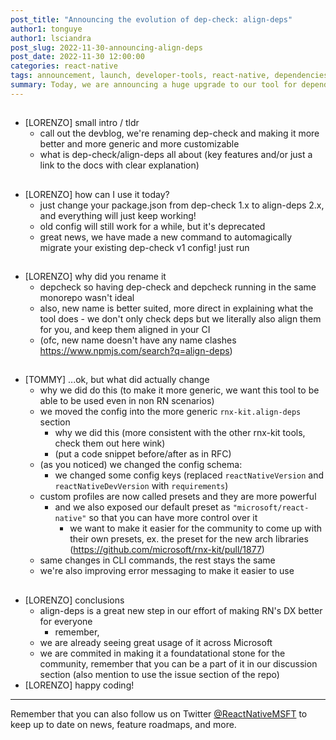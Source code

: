 ```yaml
---
post_title: "Announcing the evolution of dep-check: align-deps"
author1: tonguye
author1: lsciandra
post_slug: 2022-11-30-announcing-align-deps
post_date: 2022-11-30 12:00:00
categories: react-native
tags: announcement, launch, developer-tools, react-native, dependencies
summary: Today, we are announcing a huge upgrade to our tool for dependencies alignment - formerly known as dep-check, its 2.0 version brings big changes and a rename; let's all welcome align-deps!
---
```


##

- [LORENZO] small intro / tldr
  - call out the devblog, we're renaming dep-check and making it more better and more generic and more customizable
  - what is dep-check/align-deps all about (key features and/or just a link to the docs with clear explanation)

##

- [LORENZO] how can I use it today?
  - just change your package.json from dep-check 1.x to align-deps 2.x, and everything will just keep working!
  - old config will still work for a while, but it's deprecated
  - great news, we have made a new command to automagically migrate your existing dep-check v1 config! just run <command>

##

- [LORENZO] why did you rename it
  - depcheck so having dep-check and depcheck running in the same monorepo wasn't ideal
  - also, new name is better suited, more direct in explaining what the tool does - we don't only check deps but we literally also align them for you, and keep them aligned in your CI
  - (ofc, new name doesn't have any name clashes https://www.npmjs.com/search?q=align-deps)

##

- [TOMMY] ...ok, but what did actually change
  - why we did do this (to make it more generic, we want this tool to be able to be used even in non RN scenarios)
  - we moved the config into the more generic `rnx-kit.align-deps` section
    - why we did this (more consistent with the other rnx-kit tools, check them out here wink)
    - (put a code snippet before/after as in RFC)
  - (as you noticed) we changed the config schema:
    - we changed some config keys (replaced `reactNativeVersion` and `reactNativeDevVersion` with `requirements`)
  - custom profiles are now called presets and they are more powerful
    - and we also exposed our default preset as `"microsoft/react-native"` so that you can have more control over it
      - we want to make it easier for the community to come up with their own presets, ex. the preset for the new arch libraries (https://github.com/microsoft/rnx-kit/pull/1877)
  - same changes in CLI commands, the rest stays the same
  - we're also improving error messaging to make it easier to use

##

- [LORENZO] conclusions
  - align-deps is a great new step in our effort of making RN's DX better for everyone
    - remember, <call to action to upgrade again>
  - we are already seeing great usage of it across Microsoft
  - we are commited in making it a foundatational stone for the community, remember that you can be a part of it in our discussion section (also mention to use the issue section of the repo)
- [LORENZO] happy coding!

---

Remember that you can also follow us on Twitter [@ReactNativeMSFT](https://twitter.com/reactnativemsft) to keep up to date on news, feature roadmaps, and more.
